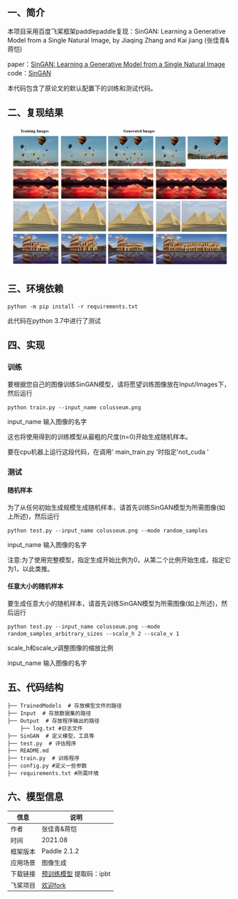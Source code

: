 ## 一、简介
本项目采用百度飞桨框架paddlepaddle复现：SinGAN: Learning a Generative Model from a Single Natural Image, by Jiaqing Zhang and Kai jiang (张佳青&蒋恺)


paper：[SinGAN: Learning a Generative Model from a Single Natural Image](https://paperswithcode.com/paper/singan-learning-a-generative-model-from-a)
code：[SinGAN](https://github.com/tamarott/SinGAN)

本代码包含了原论文的默认配置下的训练和测试代码。

## 二、复现结果

![Generated Results](https://github.com/icey-zhang/paddle_SinGAN/blob/main/Output/result-Paddle.png)

## 三、环境依赖

```
python -m pip install -r requirements.txt
```

此代码在python 3.7中进行了测试

## 四、实现

### 训练

要根据您自己的图像训练SinGAN模型，请将愿望训练图像放在Input/Images下，然后运行  
 
```
python train.py --input_name colusseum.png  
``` 
 
input_name 输入图像的名字

这也将使用得到的训练模型从最粗的尺度(n=0)开始生成随机样本。  

要在cpu机器上运行这段代码，在调用' main_train.py '时指定'not_cuda '


### 测试

#### 随机样本 

为了从任何初始生成规模生成随机样本，请首先训练SinGAN模型为所需图像(如上所述)，然后运行  
 
```
python test.py --input_name colusseum.png --mode random_samples
```
 
input_name 输入图像的名字

注意:为了使用完整模型，指定生成开始比例为0，从第二个比例开始生成，指定它为1，以此类推。 

 
#### 任意大小的随机样本

要生成任意大小的随机样本，请首先训练SinGAN模型为所需图像(如上所述)，然后运行  
 
```
python test.py --input_name colusseum.png --mode random_samples_arbitrary_sizes --scale_h 2 --scale_v 1
```

scale_h和scale_v调整图像的缩放比例

input_name 输入图像的名字


## 五、代码结构


```
├── TrainedModels  # 存放模型文件的路径
├── Input  # 存放数据集的路径
├── Output  # 存放程序输出的路径
    ├── log.txt #日志文件
├── SinGAN  # 定义模型，工具等
├── test.py  # 评估程序
├── README.md
├── train.py  # 训练程序
├── config.py #定义一些参数
├── requirements.txt #所需环境

```

## 六、模型信息

|  信息   |  说明 |
|  ----  |  ----  |
| 作者 | 张佳青&蒋恺 |
| 时间 | 2021.08 |
| 框架版本 | Paddle 2.1.2 |
| 应用场景 | 图像生成 |
| 下载链接 | [预训练模型](https://pan.baidu.com/s/1MGA0GT1jkgAvd0REjN1aRg) 提取码：ipbt |
| 飞桨项目 | [欢迎fork](https://aistudio.baidu.com/aistudio/projectdetail/2298194) |
